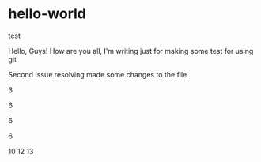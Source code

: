 # hello-world
test

Hello, Guys!
How are you all, I'm writing just for making some test for using git

Second Issue resolving 
made some changes to the file

3

6

6

6

10
12
13
